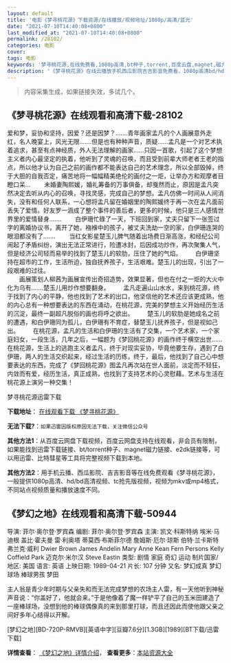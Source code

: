 ```yaml
---
layout: default
title: '电影《梦寻桃花源》下载资源/在线播放/视频地址/1080p/高清/蓝光'
date: "2021-07-10T14:40:08+0800"
last_modified_at: "2021-07-10T14:40:08+0800"
permalink: /28102/
categories: 电影
cover:
tags: 电影
keywords: '梦寻桃花源,在线免费看,1080p高清,bt种子,torrent,百度云盘,magnet,磁力链,迅雷下载资源'
description: '《梦寻桃花源》在线云播放手机西瓜影院吉吉影音免费看，1080p高清bd/hd未删减完整版和tc抢先枪版，mkv/mp4格式，附带bt/torrent种子、magnet/磁力链、百度云盘、网盘资源迅雷下载链接'
---
```


>内容采集生成，如果链接失效，多试几个。


## 《梦寻桃花源》在线观看和高清下载-28102

爱和梦，妥协和坚持，因爱？还是因梦？…….青年画家孟凡的个人画展意外走红，名人晚宴上，风光无限…….但是也有种种声音，质疑&hellip;…孟凡是一个对艺术执着追求，甚至有点神经质，外人无法理解的画家……只因一首歌，引起了这个梦想主义者内心最坚定的执着，他听到了灵魂的召唤，而且受到前辈大师老者王老的指点，所以他才认为自己之前的画作都不能表达自己的艺术理念，所以全部毁掉，终于大胆的自我否定，痛苦地将一幅幅精美绝伦的画付之一炬，让举办方和观摩者目瞪口呆&hellip; 　　未婚妻陶熙媛，婚礼筹备的万事俱备，却戛然而止，原因是孟凡突然决定去听从内心的召唤，寻找灵感，完成自己的梦想。孟凡仿佛一时间从人间消失，没有和任何人联系，一心想将孟凡留在婚姻里的陶熙媛终于再一次在孟凡面前丢失了爱情。好友罗一涵成了整个事件的善后者，更多的时候，他只是三人感情世界里的爱情替身&hellip;…. 　　白伊珊忙碌了一天，下班回到家，丈夫只留下一张签过字的离婚协议书，离开了她，襁褓中的孩子，被丈夫洗劫一空的家，白伊珊连哭的眼泪都没有了……. 　　当红女影星楚玉儿脾气随着出场费日渐高涨，和经纪公司闹起了矛盾纠纷，演出无法正常进行，险遭冰封，后因成功炒作，再次聚集人气，但是经济公司轻而易举的找到了楚玉儿的软肋，压住了她的气焰。 　　白伊珊坚持在超市的工作，生活所迫，独自抚养孩子，生活艰难。楚玉儿的出现，引出了一段艰难的过往。<br />　　画展策划人柳茜为画展宣传出奇招造势，效果显著，但也在付之一炬的大火中化为乌有&hellip;….楚玉儿用炒作想要翻身。 　　孟凡走遍山山水水，来到桃花源，终于找到了内心的平静，他也找到了艺术的出口，他坚信他的艺术还应该更成熟，他的内心总有一种想要表达的东西在涌动，在桃花源，完美的梦想主义开始经历生活的沉淀，最终一副超凡脱俗的画也将呼之欲出。 　　楚玉儿的软肋是她成名之前的遭遇，和白伊珊同为孤儿，白伊珊有不育症，替楚玉儿抚养孩子，但是视如己出。 　　在桃花源，孟凡的生活和白伊珊的生活有了交集，一个艺术家，一个家庭妇女，一段生活，几年之后，一幅题为《梦回桃花源》的画作终于横空出世……在桃花源，生活上的逃跑主义者孟凡，终于对现实妥协，毕竟他要生存，遇到了白伊珊，两人的生活交织起来，经过生活的历练，终于，最后，他找到了自己心中想要表达的东西，完成了《梦回桃花源》图孟凡再次站在世人面前，淡定而不轻狂，内敛而有爱，经历生活，真正成熟，也找到了支持艺术的心灵慰藉。艺术与生活在桃花源上演另一种交集！


梦寻桃花源迅雷下载

**下载地址**： [在线观看下载 《梦寻桃花源》](https://www.993dy.com//vod-detail-id-20402.html) 


**无法下载?**：`如果迅雷因版权原因无法下载，关注微信公众号 `

**其他方法1**：从百度云网盘下载视频，百度云网盘支持在线观看，非会员有限制，如果能找到迅雷下载链接、bt/torrent种子、magnet磁力链接、e2dk链接等，可以用迅雷、比特彗星等工具将完整视频下载到本地。

**其他方法2**：用手机云播、西瓜影院、吉吉影音等在线免费观看《梦寻桃花源》，一般提供1080p高清、hd/bd高清视频、tc抢先版视频，视频为mkv或mp4格式，不同站点视频质量和播放速度不同。


## 《梦幻之地》在线观看和高清下载-50944

导演: 菲尔·奥尔登·罗宾森 编剧: 菲尔·奥尔登·罗宾森 主演: 凯文·科斯特纳 埃米·马迪根 盖比·霍夫曼 雷·利奥塔 蒂莫西·布斯菲尔德 詹姆斯·厄尔·琼斯 伯特·兰卡斯特 弗兰克·威利 Dwier Brown James Andelin Mary Anne Kean Fern Persons Kelly Coffield Park 迈克尔·米尔汉 Steve Eastin 类型: 剧情 家庭 奇幻 运动 制片国家/地区: 美国 语言: 英语 上映日期: 1989-04-21 片长: 107 分钟 又名: 梦幻成真 梦幻球场 棒球男孩 梦田

主人翁是青少年时期与父亲失和而无法完成梦想的农场主人雷，有一天他听到神秘声音说：“你盖好了，他就会来。”于是他像着了魔一样铲平了自己的玉米田建造了一座棒球场，没想到他的棒球偶像真的来到那里打球，而且还因此而使他跟父亲之间好多年心结得以开解。


[梦幻之地][BD-720P-RMVB][英语中字][豆瓣7.6分][1.3GB][1989][BT下载/迅雷下载]

**详情查看**： [《梦幻之地》详情介绍](/movie/50944/)， **查看更多**：[本站资源大全](/movie/t/all/)

